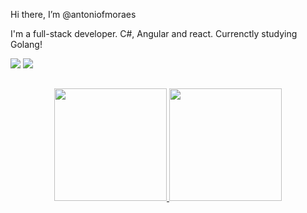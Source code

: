 Hi there, I’m @antoniofmoraes

I'm a full-stack developer.
C#, Angular and react.
Currenctly studying Golang!


<div> 
  <a href="https://www.linkedin.com/in/antonio-moraes-78a033151/" target="_blank"><img src="https://img.shields.io/badge/-LinkedIn-%230077B5?style=for-the-badge&logo=linkedin&logoColor=white" target="_blank"></a>
  <a href = "mailto:anotonio.f.f.moraes@gmail.com"><img src="https://img.shields.io/badge/Gmail-EA4335?style=for-the-badge&logo=gmail&logoColor=white" target="_blank"></a>
</div>

##

<div align="center">
  <a href="https://github.com/antoniofmoraes">
  <img height="180em" src="https://github-readme-stats.vercel.app/api?username=antoniofmoraes&show_icons=true&theme=gruvbox&include_all_commits=true&count_private=true"/>
  <img height="180em" src="https://github-readme-stats.vercel.app/api/top-langs/?username=antoniofmoraes&layout=compact&langs_count=7&theme=gruvbox"/>
</div>
